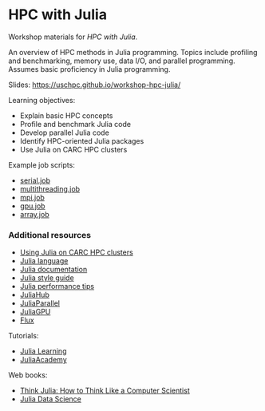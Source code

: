 # HPC with Julia

Workshop materials for *HPC with Julia*.

An overview of HPC methods in Julia programming. Topics include profiling and benchmarking, memory use, data I/O, and parallel programming. Assumes basic proficiency in Julia programming.

Slides: https://uschpc.github.io/workshop-hpc-julia/

Learning objectives:

- Explain basic HPC concepts
- Profile and benchmark Julia code
- Develop parallel Julia code
- Identify HPC-oriented Julia packages
- Use Julia on CARC HPC clusters

Example job scripts:

- [serial.job](job-scripts/serial.job)
- [multithreading.job](job-scripts/multithreading.job)
- [mpi.job](job-scripts/mpi.job)
- [gpu.job](job-scripts/gpu.job)
- [array.job](job-scripts/array.job)

### Additional resources

- [Using Julia on CARC HPC clusters](https://www.carc.usc.edu/user-information/user-guides/software-and-programming/julia)
- [Julia language](https://www.julialang.org)
- [Julia documentation](https://docs.julialang.org/en/v1/)
- [Julia style guide](https://docs.julialang.org/en/v1/manual/style-guide/)
- [Julia performance tips](https://docs.julialang.org/en/v1/manual/performance-tips/)
- [JuliaHub](https://juliahub.com/ui/Home)
- [JuliaParallel](https://github.com/JuliaParallel)
- [JuliaGPU](https://juliagpu.org/)
- [Flux](https://fluxml.ai/)

Tutorials:

- [Julia Learning](https://julialang.org/learning/)
- [JuliaAcademy](https://juliaacademy.com/courses)

Web books:

- [Think Julia: How to Think Like a Computer Scientist](https://benlauwens.github.io/ThinkJulia.jl/latest/book.html)
- [Julia Data Science](https://juliadatascience.io/)
